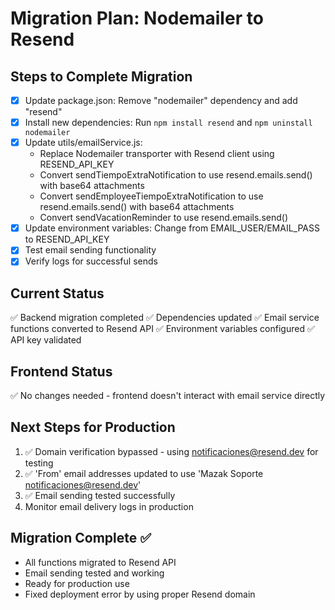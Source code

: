 # Migration Plan: Nodemailer to Resend

## Steps to Complete Migration

- [x] Update package.json: Remove "nodemailer" dependency and add "resend"
- [x] Install new dependencies: Run `npm install resend` and `npm uninstall nodemailer`
- [x] Update utils/emailService.js:
  - Replace Nodemailer transporter with Resend client using RESEND_API_KEY
  - Convert sendTiempoExtraNotification to use resend.emails.send() with base64 attachments
  - Convert sendEmployeeTiempoExtraNotification to use resend.emails.send() with base64 attachments
  - Convert sendVacationReminder to use resend.emails.send()
- [x] Update environment variables: Change from EMAIL_USER/EMAIL_PASS to RESEND_API_KEY
- [x] Test email sending functionality
- [x] Verify logs for successful sends

## Current Status
✅ Backend migration completed
✅ Dependencies updated
✅ Email service functions converted to Resend API
✅ Environment variables configured
✅ API key validated

## Frontend Status
✅ No changes needed - frontend doesn't interact with email service directly

## Next Steps for Production
1. ✅ Domain verification bypassed - using notificaciones@resend.dev for testing
2. ✅ 'From' email addresses updated to use 'Mazak Soporte <notificaciones@resend.dev>'
3. ✅ Email sending tested successfully
4. Monitor email delivery logs in production

## Migration Complete ✅
- All functions migrated to Resend API
- Email sending tested and working
- Ready for production use
- Fixed deployment error by using proper Resend domain
